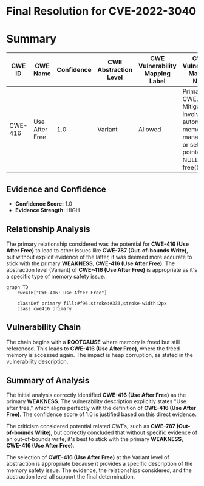# Final Resolution for CVE-2022-3040

# Summary
| CWE ID | CWE Name | Confidence | CWE Abstraction Level | CWE Vulnerability Mapping Label | CWE-Vulnerability Mapping Notes |
|---|---|---|---|---|---|
| CWE-416 | Use After Free | 1.0 | Variant | Allowed | Primary CWE. Mitigation involves automatic memory management or setting pointers to NULL after free(). |

## Evidence and Confidence

*   **Confidence Score:** 1.0
*   **Evidence Strength:** HIGH

## Relationship Analysis
The primary relationship considered was the potential for **CWE-416 (Use After Free)** to lead to other issues like **CWE-787 (Out-of-bounds Write)**, but without explicit evidence of the latter, it was deemed more accurate to stick with the primary **WEAKNESS**, **CWE-416 (Use After Free)**. The abstraction level (Variant) of **CWE-416 (Use After Free)** is appropriate as it's a specific type of memory safety issue.

```mermaid
graph TD
    cwe416["CWE-416: Use After Free"]
    
    classDef primary fill:#f96,stroke:#333,stroke-width:2px
    class cwe416 primary
```

## Vulnerability Chain
The chain begins with a **ROOTCAUSE** where memory is freed but still referenced. This leads to **CWE-416 (Use After Free)**, where the freed memory is accessed again. The impact is heap corruption, as stated in the vulnerability description.

## Summary of Analysis
The initial analysis correctly identified **CWE-416 (Use After Free)** as the primary **WEAKNESS**. The vulnerability description explicitly states "Use after free," which aligns perfectly with the definition of **CWE-416 (Use After Free)**. The confidence score of 1.0 is justified based on this direct evidence.

The criticism considered potential related CWEs, such as **CWE-787 (Out-of-bounds Write)**, but correctly concluded that without specific evidence of an out-of-bounds write, it's best to stick with the primary **WEAKNESS**, **CWE-416 (Use After Free)**.

The selection of **CWE-416 (Use After Free)** at the Variant level of abstraction is appropriate because it provides a specific description of the memory safety issue. The evidence, the relationships considered, and the abstraction level all support the final determination.